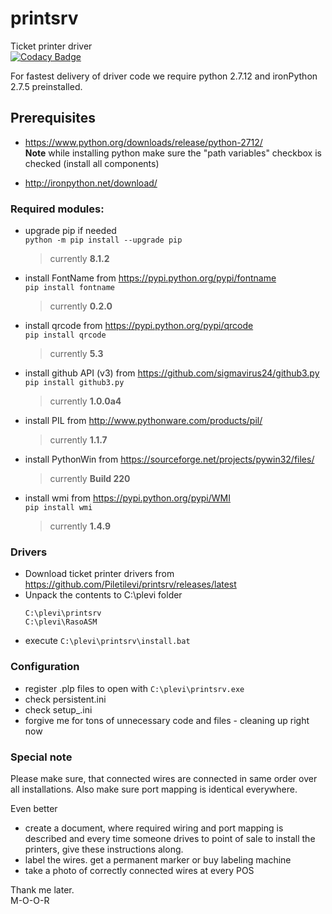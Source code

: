# printsrv
Ticket printer driver  
[![Codacy Badge](https://api.codacy.com/project/badge/Grade/fd513dfbfcb645b1ac43bc381b4b5482)](https://www.codacy.com/app/mihkel-putrinsh/cardsrv?utm_source=github.com&amp;utm_medium=referral&amp;utm_content=Piletilevi/cardsrv&amp;utm_campaign=Badge_Grade)


For fastest delivery of driver code we require python 2.7.12 and ironPython 2.7.5 preinstalled.

## Prerequisites

- https://www.python.org/downloads/release/python-2712/  
    **Note** while installing python make sure the "path variables" checkbox is checked (install all components)

- http://ironpython.net/download/


### Required modules:

- upgrade pip if needed  
  `python -m pip install --upgrade pip`
  > currently **8.1.2**

- install FontName from https://pypi.python.org/pypi/fontname  
  `pip install fontname`
  > currently **0.2.0**

- install qrcode from https://pypi.python.org/pypi/qrcode  
  `pip install qrcode`
  > currently **5.3**

- install github API (v3) from https://github.com/sigmavirus24/github3.py  
  `pip install github3.py`
  > currently **1.0.0a4**

- install PIL from http://www.pythonware.com/products/pil/  
  > currently **1.1.7**

- install PythonWin from https://sourceforge.net/projects/pywin32/files/  
  > currently **Build 220**

- install wmi from https://pypi.python.org/pypi/WMI  
  `pip install wmi`
  > currently **1.4.9**


### Drivers

- Download ticket printer drivers from https://github.com/Piletilevi/printsrv/releases/latest
- Unpack the contents to C:\plevi folder  
  ```
  C:\plevi\printsrv  
  C:\plevi\RasoASM  
  ```
- execute `C:\plevi\printsrv\install.bat`  


### Configuration

- register .plp files to open with `C:\plevi\printsrv.exe`  
- check persistent.ini
- check setup_<lang>.ini
- forgive me for tons of unnecessary code and files - cleaning up right now

### Special note

Please make sure, that connected wires are connected in same order over all installations.
Also make sure port mapping is identical everywhere.  

Even better
- create a document, where required wiring and port mapping is described and every time someone drives to point of sale to install the printers, give these instructions along.  
- label the wires. get a permanent marker or buy labeling machine
- take a photo of correctly connected wires at every POS

Thank me later.  
M-O-O-R
